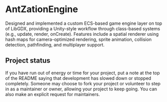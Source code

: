 # AntZationEngine

Designed and implemented a custom ECS-based game engine layer on top of LibGDX, providing a Unity-style workflow through class-based systems (e.g., update, render, onCreate). Features include a spatial renderer using hash maps for camera-optimized rendering, sprite animation, collision detection, pathfinding, and multiplayer support.

## Project status
If you have run out of energy or time for your project, put a note at the top of the README saying that development has slowed down or stopped completely. Someone may choose to fork your project or volunteer to step in as a maintainer or owner, allowing your project to keep going. You can also make an explicit request for maintainers.
